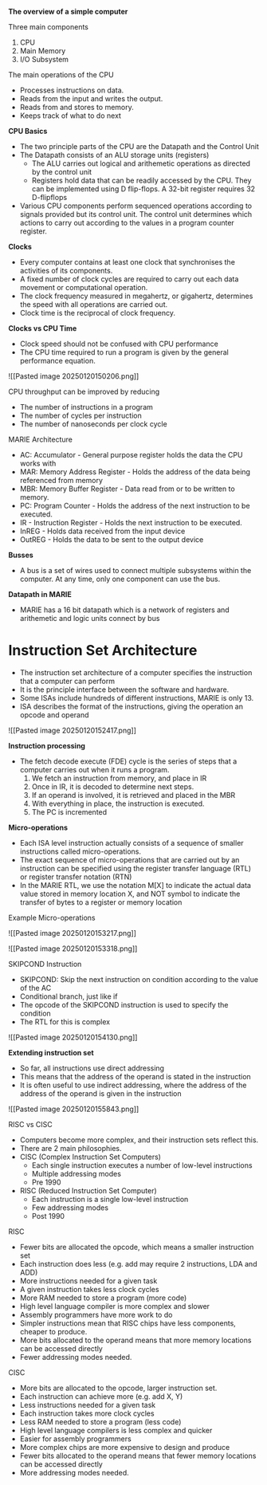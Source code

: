 **The overview of a simple computer**

Three main components
1) CPU
2) Main Memory
3) I/O Subsystem

The main operations of the CPU
- Processes instructions on data. 
- Reads from the input and writes the output. 
- Reads from and stores to memory. 
- Keeps track of what to do next

**CPU Basics**

- The two principle parts of the CPU are the Datapath and the Control Unit
- The Datapath consists of an ALU storage units (registers)
	- The ALU carries out logical and arithemetic operations as directed by the control unit
	- Registers hold data that can be readily accessed by the CPU. They can be implemented using D flip-flops. A 32-bit register requires 32 D-flipflops
- Various CPU components perform sequenced operations according to signals provided but its control unit. The control unit determines which actions to carry out according to the values in a program counter register. 

**Clocks**

- Every computer contains at least one clock that synchronises the activities of its components.
- A fixed number of clock cycles are required to carry out each data movement or computational operation. 
- The clock frequency measured in megahertz, or gigahertz, determines the speed with all operations are carried out. 
- Clock time is the reciprocal of clock frequency. 


**Clocks vs CPU Time**

- Clock speed should not be confused with CPU performance
- The CPU time required to run a program is given by the general performance equation. 

![[Pasted image 20250120150206.png]]

CPU throughput can be improved by reducing
- The number of instructions in a program
- The number of cycles per instruction
- The number of nanoseconds per clock cycle


MARIE Architecture

- AC: Accumulator - General purpose register holds the data the CPU works with
- MAR: Memory Address Register - Holds the address of the data being referenced from memory
- MBR: Memory Buffer Register - Data read from or to be written to memory. 
- PC: Program Counter - Holds the address of the next instruction to be executed. 
- IR - Instruction Register - Holds the next instruction to be executed. 
- InREG - Holds data received from the input device
- OutREG - Holds the data to be sent to the output device

**Busses**

- A bus is a set of wires used to connect multiple subsystems within the computer. At any time, only one component can use the bus. 

**Datapath in MARIE**

- MARIE has a 16 bit datapath which is a network of registers and arithemetic and logic units connect by bus

# Instruction Set Architecture

- The instruction set architecture of a computer specifies the instruction that a computer can perform
- It is the principle interface between the software and hardware. 
- Some ISAs include hundreds of different instructions, MARIE is only 13. 
- ISA describes the format of the instructions, giving the operation an opcode and operand

![[Pasted image 20250120152417.png]]

**Instruction processing**

- The fetch decode execute (FDE) cycle is the series of steps that a computer carries out when it runs a program. 
	1) We fetch an instruction from memory, and place in IR
	2) Once in IR, it is decoded to determine next steps.
	3) If an operand is involved, it is retrieved and placed in the MBR
	4) With everything in place, the instruction is executed. 
	5) The PC is incremented 

**Micro-operations**

- Each ISA level instruction actually consists of a sequence of smaller instructions called micro-operations. 
- The exact sequence of micro-operations that are carried out by an instruction can be specified using the register transfer language (RTL) or register transfer notation (RTN)
- In the MARIE RTL, we use the notation M[X] to indicate the actual data value stored in memory location X, and NOT symbol to indicate the transfer of bytes to a register or memory location

Example Micro-operations

![[Pasted image 20250120153217.png]]

![[Pasted image 20250120153318.png]]

SKIPCOND Instruction

- SKIPCOND: Skip the next instruction on condition according to the value of the AC
- Conditional branch, just like if
- The opcode of the SKIPCOND instruction is used to specify the condition
- The RTL for this is complex 

![[Pasted image 20250120154130.png]]


**Extending instruction set**

- So far, all instructions use direct addressing
- This means that the address of the operand is stated in the instruction
- It is often useful to use indirect addressing, where the address of the address of the operand is given in the instruction

![[Pasted image 20250120155843.png]]

RISC vs CISC

- Computers become more complex, and their instruction sets reflect this. 
- There are 2 main philosophies. 
- CISC (Complex Instruction Set Computers)
	- Each single instruction executes a number of low-level instructions
	- Multiple addressing modes
	- Pre 1990
- RISC (Reduced Instruction Set Computer)
	- Each instruction is a single low-level instruction
	- Few addressing modes
	- Post 1990

RISC

- Fewer bits are allocated the opcode, which means a smaller instruction set
- Each instruction does less (e.g. add may require 2 instructions, LDA and ADD)
- More instructions needed for a given task
- A given instruction takes less clock cycles
- More RAM needed to store a program (more code)
- High level language compiler is more complex and slower
- Assembly programmers have more work to do
- Simpler instructions mean that RISC chips have less components, cheaper to produce. 
- More bits allocated to the operand means that more memory locations can be accessed directly
- Fewer addressing modes needed.

CISC

- More bits are allocated to the opcode, larger instruction set. 
- Each instruction can achieve more (e.g. add X, Y)
- Less instructions needed for a given task
- Each instruction takes more clock cycles
- Less RAM needed to store a program (less code)
- High level language compilers is less complex and quicker
- Easier for assembly programmers
- More complex chips are more expensive to design and produce
- Fewer bits allocated to the operand means that fewer memory locations can be accessed directly
- More addressing modes needed. 